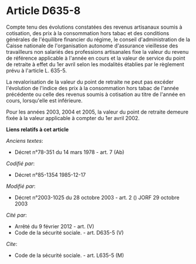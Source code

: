 # Article D635-8

Compte tenu des évolutions constatées des revenus artisanaux soumis à cotisation, des prix à la consommation hors tabac et
des conditions générales de l'équilibre financier du régime, le conseil d'administration de la Caisse nationale de
l'organisation autonome d'assurance vieillesse des travailleurs non salariés des professions artisanales fixe la valeur du
revenu de référence applicable à l'année en cours et la valeur de service du point de retraite à effet du 1er avril selon les
modalités établies par le règlement prévu à l'article L. 635-5.

La revalorisation de la valeur du point de retraite ne peut pas excéder l'évolution de l'indice des prix à la consommation
hors tabac de l'année précédente ou celle des revenus soumis à cotisation au titre de l'année en cours, lorsqu'elle est
inférieure.

Pour les années 2003, 2004 et 2005, la valeur du point de retraite demeure fixée à la valeur applicable à compter du 1er
avril 2002.

**Liens relatifs à cet article**

_Anciens textes_:

  - Décret n°78-351 du 14 mars 1978 - art. 7 (Ab)

_Codifié par_:

  - Décret n°85-1354 1985-12-17

_Modifié par_:

  - Décret n°2003-1025 du 28 octobre 2003 - art. 2 () JORF 29 octobre 2003

_Cité par_:

  - Arrêté du 9 février 2012 - art. (V)
  - Code de la sécurité sociale. - art. D635-5 (V)

_Cite_:

  - Code de la sécurité sociale. - art. L635-5 (M)

